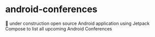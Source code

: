 # android-conferences

🚧 under construction open source Android application using Jetpack Compose to list all upcoming Android Conferences

